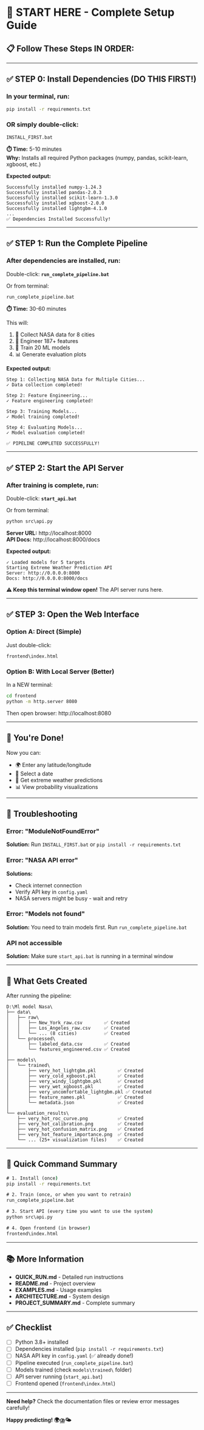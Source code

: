 # 🎯 START HERE - Complete Setup Guide

## 📋 Follow These Steps IN ORDER:

---

## ✅ **STEP 0: Install Dependencies (DO THIS FIRST!)**

### In your terminal, run:
```cmd
pip install -r requirements.txt
```

### OR simply double-click:
```
INSTALL_FIRST.bat
```

**⏱️ Time:** 5-10 minutes  
**Why:** Installs all required Python packages (numpy, pandas, scikit-learn, xgboost, etc.)

**Expected output:**
```
Successfully installed numpy-1.24.3
Successfully installed pandas-2.0.3
Successfully installed scikit-learn-1.3.0
Successfully installed xgboost-2.0.0
Successfully installed lightgbm-4.1.0
...
✅ Dependencies Installed Successfully!
```

---

## ✅ **STEP 1: Run the Complete Pipeline**

### After dependencies are installed, run:

Double-click: **`run_complete_pipeline.bat`**

Or from terminal:
```cmd
run_complete_pipeline.bat
```

**⏱️ Time:** 30-60 minutes

This will:
1. 📡 Collect NASA data for 8 cities
2. 🔧 Engineer 187+ features
3. 🤖 Train 20 ML models
4. 📊 Generate evaluation plots

**Expected output:**
```
Step 1: Collecting NASA Data for Multiple Cities...
✓ Data collection completed!

Step 2: Feature Engineering...
✓ Feature engineering completed!

Step 3: Training Models...
✓ Model training completed!

Step 4: Evaluating Models...
✓ Model evaluation completed!

✅ PIPELINE COMPLETED SUCCESSFULLY!
```

---

## ✅ **STEP 2: Start the API Server**

### After training is complete, run:

Double-click: **`start_api.bat`**

Or from terminal:
```cmd
python src\api.py
```

**Server URL:** http://localhost:8000  
**API Docs:** http://localhost:8000/docs

**Expected output:**
```
✓ Loaded models for 5 targets
Starting Extreme Weather Prediction API
Server: http://0.0.0.0:8000
Docs: http://0.0.0.0:8000/docs
```

**⚠️ Keep this terminal window open!** The API server runs here.

---

## ✅ **STEP 3: Open the Web Interface**

### Option A: Direct (Simple)
Just double-click:
```
frontend\index.html
```

### Option B: With Local Server (Better)
In a NEW terminal:
```cmd
cd frontend
python -m http.server 8080
```
Then open browser: http://localhost:8080

---

## 🎉 **You're Done!**

Now you can:
- 🌍 Enter any latitude/longitude
- 📅 Select a date
- 🔮 Get extreme weather predictions
- 📊 View probability visualizations

---

## 🔧 **Troubleshooting**

### Error: "ModuleNotFoundError"
**Solution:** Run `INSTALL_FIRST.bat` or `pip install -r requirements.txt`

### Error: "NASA API error"
**Solutions:**
- Check internet connection
- Verify API key in `config.yaml`
- NASA servers might be busy - wait and retry

### Error: "Models not found"
**Solution:** You need to train models first. Run `run_complete_pipeline.bat`

### API not accessible
**Solution:** Make sure `start_api.bat` is running in a terminal window

---

## 📁 **What Gets Created**

After running the pipeline:

```
D:\Ml model Nasa\
├── data\
│   ├── raw\
│   │   ├── New_York_raw.csv        ✅ Created
│   │   ├── Los_Angeles_raw.csv     ✅ Created
│   │   └── ... (8 cities)          ✅ Created
│   └── processed\
│       ├── labeled_data.csv        ✅ Created
│       └── features_engineered.csv ✅ Created
│
├── models\
│   └── trained\
│       ├── very_hot_lightgbm.pkl        ✅ Created
│       ├── very_cold_xgboost.pkl        ✅ Created
│       ├── very_windy_lightgbm.pkl      ✅ Created
│       ├── very_wet_xgboost.pkl         ✅ Created
│       ├── very_uncomfortable_lightgbm.pkl ✅ Created
│       ├── feature_names.pkl            ✅ Created
│       └── metadata.json                ✅ Created
│
└── evaluation_results\
    ├── very_hot_roc_curve.png           ✅ Created
    ├── very_hot_calibration.png         ✅ Created
    ├── very_hot_confusion_matrix.png    ✅ Created
    ├── very_hot_feature_importance.png  ✅ Created
    └── ... (25+ visualization files)    ✅ Created
```

---

## 🚀 **Quick Command Summary**

```cmd
# 1. Install (once)
pip install -r requirements.txt

# 2. Train (once, or when you want to retrain)
run_complete_pipeline.bat

# 3. Start API (every time you want to use the system)
python src\api.py

# 4. Open frontend (in browser)
frontend\index.html
```

---

## 📚 **More Information**

- **QUICK_RUN.md** - Detailed run instructions
- **README.md** - Project overview
- **EXAMPLES.md** - Usage examples
- **ARCHITECTURE.md** - System design
- **PROJECT_SUMMARY.md** - Complete summary

---

## ✅ **Checklist**

- [ ] Python 3.8+ installed
- [ ] Dependencies installed (`pip install -r requirements.txt`)
- [ ] NASA API key in `config.yaml` (✅ already done!)
- [ ] Pipeline executed (`run_complete_pipeline.bat`)
- [ ] Models trained (check `models\trained\` folder)
- [ ] API server running (`start_api.bat`)
- [ ] Frontend opened (`frontend\index.html`)

---

**Need help?** Check the documentation files or review error messages carefully!

**Happy predicting! 🌍⛈️🌤️**

